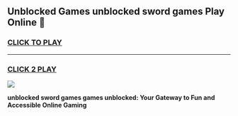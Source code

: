
## Unblocked Games unblocked sword games Play Online 👋
<h3>
<a href="https://news.freeplayer.one?title=unblocked_sword_games&ref=17F">CLICK TO PLAY</a></h3>
<hr>

<h3>
<a href="https://news.freeplayer.one?title=unblocked_sword_games&ref=17F">CLICK 2 PLAY</a>
  
</h3>

<a href="https://news.freeplayer.one?title=unblocked_sword_games&ref=17F/"><img src="https://clearcache.store/games.png"></a>


**unblocked sword games games unblocked: Your Gateway to Fun and Accessible Online Gaming**

